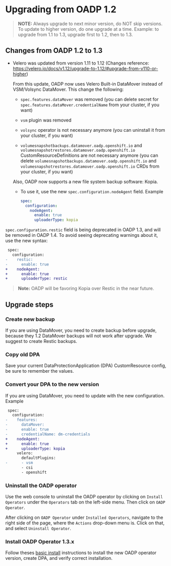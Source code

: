 # Upgrading from OADP 1.2

> **NOTE:** Always upgrade to next minor version, do NOT skip versions. To update to higher version, do one upgrade at a time. Example: to upgrade from 1.1 to 1.3, upgrade first to 1.2, then to 1.3.
## Changes from OADP 1.2 to 1.3

- Velero was updated from version 1.11 to 1.12 (Changes reference: https://velero.io/docs/v1.12/upgrade-to-1.12/#upgrade-from-v110-or-higher)

    From this update, OADP now uses Velero Built-in DataMover instead of VSM/Volsync DataMover. This change the following:

    - `spec.features.dataMover` was removed (you can delete secret for `spec.features.dataMover.credentialName` from your cluster, if you want)

    - `vsm` plugin was removed

    - `volsync` operator is not necessary anymore (you can uninstall it from your cluster, if you want)

    - `volumesnapshotbackups.datamover.oadp.openshift.io` and `volumesnapshotrestores.datamover.oadp.openshift.io` CustomResourceDefinitions are not necessary anymore (you can delete `volumesnapshotbackups.datamover.oadp.openshift.io` and `volumesnapshotrestores.datamover.oadp.openshift.io` CRDs from your cluster, if you want)

    Also, OADP now supports a new file system backup software: Kopia.

    - To use it, use the new `spec.configuration.nodeAgent` field. Example

        ```yaml
        spec:
          configuration:
            nodeAgent:
              enable: true
              uploaderType: kopia
        ```

`spec.configuration.restic` field is being deprecated in OADP 1.3, and will be removed in OADP 1.4. To avoid seeing deprecating warnings about it, use the new syntax:
```diff
 spec:
   configuration:
-    restic:
-      enable: true
+    nodeAgent:
+      enable: true
+      uploaderType: restic
```

> **Note:** OADP will be favoring Kopia over Restic in the near future.

## Upgrade steps

### Create new backup

If you are using DataMover, you need to create backup before upgrade, because they 1.2 DataMover backups will not work after upgrade. We suggest to create Restic backups.

### Copy old DPA

Save your current DataProtectionApplication (DPA) CustomResource config, be sure to remember the values.

### Convert your DPA to the new version

If you are using DataMover, you need to update with the new configuration. Example
```diff
 spec:
   configuration:
-    features:
-      dataMover:
-      enable: true
-      credentialName: dm-credentials
+    nodeAgent:
+      enable: true
+      uploaderType: kopia
     velero:
       defaultPlugins:
-      - vsm
       - csi
       - openshift
```

### Uninstall the OADP operator

Use the web console to uninstall the OADP operator by clicking on `Install Operators` under the `Operators` tab on the left-side menu. Then click on `OADP Operator`.

After clicking on `OADP Operator` under `Installed Operators`, navigate to the right side of the page, where the `Actions` drop-down menu is. Click on that, and select `Uninstall Operator`.

### Install OADP Operator 1.3.x

Follow theses [basic install](../docs/install_olm.md) instructions to install the new OADP operator version, create DPA, and verify correct installation.
